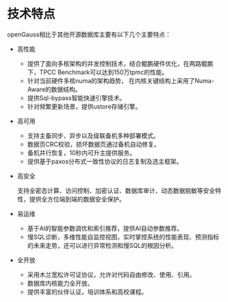 # 技术特点<a name="ZH-CN_CONCEPT_0000001208233985"></a>

openGauss相比于其他开源数据库主要有以下几个主要特点：

-   高性能
    -   提供了面向多核架构的并发控制技术，结合鲲鹏硬件优化，在两路鲲鹏下，TPCC Benchmark可以达到150万tpmc的性能。
    -   针对当前硬件多核numa的架构趋势， 在内核关键结构上采用了Numa-Aware的数据结构。
    -   提供Sql-bypass智能快速引擎技术。
    -   针对频繁更新场景，提供ustore存储引擎。


-   高可用
    -   支持主备同步、异步以及级联备机多种部署模式。
    -   数据页CRC校验，损坏数据页通过备机自动修复。
    -   备机并行恢复，10秒内可升主提供服务。
    -   提供基于paxos分布式一致性协议的日志复制及选主框架。


-   高安全

    支持全密态计算、访问控制、加密认证、数据库审计、动态数据脱敏等安全特性，提供全方位端到端的数据安全保护。


-   易运维
    -   基于AI的智能参数调优和索引推荐，提供AI自动参数推荐。
    -   慢SQL诊断，多维性能自监控视图，实时掌控系统的性能表现、预测指标的未来走势，还可以进行异常检测和慢SQL的根因分析。


-   全开放
    -   采用木兰宽松许可证协议，允许对代码自由修改、使用、引用。
    -   数据库内核能力全开放。
    -   提供丰富的伙伴认证，培训体系和高校课程。


